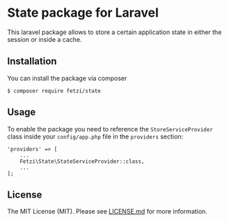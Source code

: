 # State package for Laravel

This laravel package allows to store a certain application state in either the session or inside a cache.

## Installation

You can install the package via composer
```
$ composer require fetzi/state
```

## Usage

To enable the package you need to reference the `StoreServiceProvider` class inside your `config/app.php` file in the `providers` section:
```
'providers' => [
    ...
    Fetzi\State\StateServiceProvider::class,
    ...
];
```

## License

The MIT License (MIT). Please see [LICENSE.md](LICENSE.md) for more information.